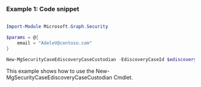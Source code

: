 ### Example 1: Code snippet

```powershell

Import-Module Microsoft.Graph.Security

$params = @{
	email = "AdeleV@contoso.com"
}

New-MgSecurityCaseEdiscoveryCaseCustodian -EdiscoveryCaseId $ediscoveryCaseId -BodyParameter $params

```
This example shows how to use the New-MgSecurityCaseEdiscoveryCaseCustodian Cmdlet.

